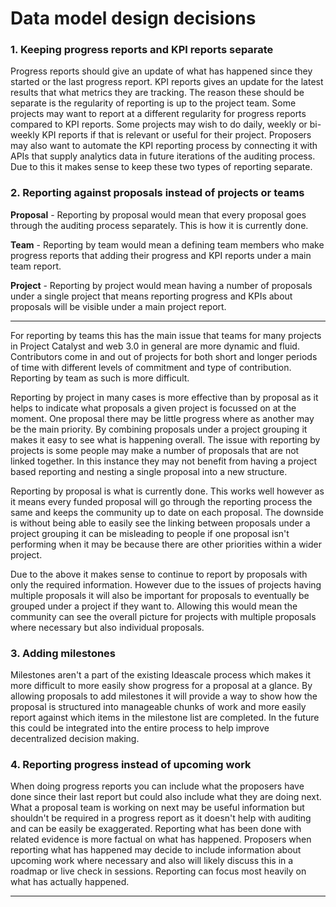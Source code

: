 # Data model design decisions

### 1. Keeping progress reports and KPI reports separate

Progress reports should give an update of what has happened since they started or the last progress report. KPI reports gives an update for the latest results that what metrics they are tracking. The reason these should be separate is the regularity of reporting is up to the project team. Some projects may want to report at a different regularity for progress reports compared to KPI reports. Some projects may wish to do daily, weekly or bi-weekly KPI reports if that is relevant or useful for their project. Proposers may also want to automate the KPI reporting process by connecting it with APIs that supply analytics data in future iterations of the auditing process. Due to this it makes sense to keep these two types of reporting separate.



### 2. Reporting against proposals instead of projects or teams

**Proposal** - Reporting by proposal would mean that every proposal goes through the auditing process separately. This is how it is currently done.

**Team** - Reporting by team would mean a defining team members who make progress reports that adding their progress and KPI reports under a main team report.

**Project** - Reporting by project would mean having a number of proposals under a single project that means reporting progress and KPIs about proposals will be visible under a main project report.

****

For reporting by teams this has the main issue that teams for many projects in Project Catalyst and web 3.0 in general are more dynamic and fluid. Contributors come in and out of projects for both short and longer periods of time with different levels of commitment and type of contribution. Reporting by team as such is more difficult.

Reporting by project in many cases is more effective than by proposal as it helps to indicate what proposals a given project is focussed on at the moment. One proposal there may be little progress where as another may be the main priority. By combining proposals under a project grouping it makes it easy to see what is happening overall. The issue with reporting by projects is some people may make a number of proposals that are not linked together. In this instance they may not benefit from having a project based reporting and nesting a single proposal into a new structure.&#x20;

Reporting by proposal is what is currently done. This works well however as it means every funded proposal will go through the reporting process the same and keeps the community up to date on each proposal. The downside is without being able to easily see the linking between proposals under a project grouping it can be misleading to people if one proposal isn't performing when it may be because there are other priorities within a wider project.

Due to the above it makes sense to continue to report by proposals with only the required information. However due to the issues of projects having multiple proposals it will also be important for proposals to eventually be grouped under a project if they want to. Allowing this would mean the community can see the overall picture for projects with multiple proposals where necessary but also individual proposals.



### 3. Adding milestones

Milestones aren't a part of the existing Ideascale process which makes it more difficult to more easily show progress for a proposal at a glance. By allowing proposals to add milestones it will provide a way to show how the proposal is structured into manageable chunks of work and more easily report against which items in the milestone list are completed. In the future this could be integrated into the entire process to help improve decentralized decision making.



### 4. Reporting progress instead of upcoming work

When doing progress reports you can include what the proposers have done since their last report but could also include what they are doing next. What a proposal team is working on next may be useful information but shouldn't be required in a progress report as it doesn't help with auditing and can be easily be exaggerated. Reporting what has been done with related evidence is more factual on what has happened. Proposers when reporting what has happened may decide to include information about upcoming work where necessary and also will likely discuss this in a roadmap or live check in sessions. Reporting can focus most heavily on what has actually happened.



****



